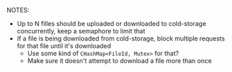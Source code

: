 NOTES:
* Up to N filles should be uploaded or downloaded to cold-storage concurrently, keep a semaphore to limit that
* If a file is being downloaded from cold-storage, block multiple requests for that file until it's downloaded
    * Use some kind of `CHashMap<FileId, Mutex>` for that?
    * Make sure it doesn't attempt to download a file more than once